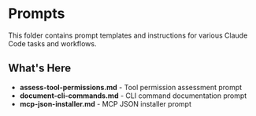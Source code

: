 # Prompts

This folder contains prompt templates and instructions for various Claude Code tasks and workflows.

## What's Here

- **assess-tool-permissions.md** - Tool permission assessment prompt
- **document-cli-commands.md** - CLI command documentation prompt  
- **mcp-json-installer.md** - MCP JSON installer prompt